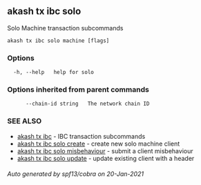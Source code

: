## akash tx ibc solo

Solo Machine transaction subcommands

```
akash tx ibc solo machine [flags]
```

### Options

```
  -h, --help   help for solo
```

### Options inherited from parent commands

```
      --chain-id string   The network chain ID
```

### SEE ALSO

* [akash tx ibc](akash_tx_ibc.md)	 - IBC transaction subcommands
* [akash tx ibc solo create](akash_tx_ibc_solo_create.md)	 - create new solo machine client
* [akash tx ibc solo misbehaviour](akash_tx_ibc_solo_misbehaviour.md)	 - submit a client misbehaviour
* [akash tx ibc solo update](akash_tx_ibc_solo_update.md)	 - update existing client with a header

###### Auto generated by spf13/cobra on 20-Jan-2021

